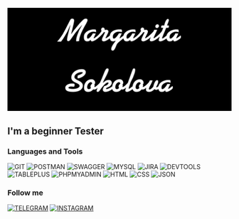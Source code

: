 ![Header](https://github.com/SokolovaMargarita/SokolovaMargarita/blob/main/assets/2.jpg)

## I'm a beginner Tester

### Languages and Tools

![GIT](https://img.shields.io/badge/-Git-090909?style=for-the-badge&logo=git&logoColor=47C5FBt)
![POSTMAN](https://img.shields.io/badge/-Postman-090909?style=for-the-badge&logo=postman&logoColor=47C5FBt)
![SWAGGER](https://img.shields.io/badge/-Swagger-090909?style=for-the-badge&logo=swagger&logoColor=47C5FBt)
![MYSQL](https://img.shields.io/badge/-MySQL-090909?style=for-the-badge&logo=mysql&logoColor=47C5FBt)
![JIRA](https://img.shields.io/badge/-JIRA-090909?style=for-the-badge&logo=jira&logoColor=47C5FBt)
![DEVTOOLS](https://img.shields.io/badge/-devtools-090909?style=for-the-badge&logo=devtools&logoColor=47C5FBt)
![TABLEPLUS](https://img.shields.io/badge/-TablePlus-090909?style=for-the-badge&logo=tableplus&logoColor=47C5FBt)
![PHPMYADMIN](https://img.shields.io/badge/-phpMyAdmin-090909?style=for-the-badge&logo=phpmyadmin&logoColor=47C5FBt)
![HTML](https://img.shields.io/badge/-HTML-090909?style=for-the-badge&logo=HTML&logoColor=47C5FBt)
![CSS](https://img.shields.io/badge/-CSS-090909?style=for-the-badge&logo=css&logoColor=47C5FBt)
![JSON](https://img.shields.io/badge/-JSON-090909?style=for-the-badge&logo=json&logoColor=47C5FBt)

### Follow me
[![TELEGRAM](https://img.shields.io/badge/-Telegram-090909?style=for-the-badge&logo=telegram&logoColor=47C5FBt)](https://t.me/axe2256)
[![INSTAGRAM](https://img.shields.io/badge/-Instagram-090909?style=for-the-badge&logo=instagram&logoColor=47C5FBt)](https://instagram.com/meta_personality?utm_source=qr&igshid=OGU0MmVlOWVjOQ==)
